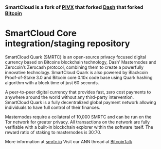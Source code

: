 ### SmartCloud is a fork of [PIVX](https://github.com/PIVX-Project/PIVX) that forked [Dash](https://github.com/dashpay/dash) that forked [Bitcoin](https://github.com/bitcoin/bitcoinp)


# SmartCloud Core integration/staging repository


SmartCloud Quark (SMRTC) is an open-source privacy focused digital
currency based on Bitcoins blockchain technology, Dash’ Masternodes
and Zerocoin’s Zerocash protocol, combining them to create a powerfully
innovative technology. SmartCloud Quark is also powered by Blackcoin
Proof-of-Stake 3.0 and Bitcoin core 0.10x code base using Quark
hashing algorithm with a block time of just 60 seconds.

A peer-to-peer digital currency that provides fast, zero cost payments to
anywhere around the world without any third-party intervention. SmartCloud
Quark is a fully decentralized global payment network allowing
individuals to have full control of their finances.

Masternodes require a collateral of 10,000 SMRTC and can be run on the
Tor network for greater privacy. All transactions on the network are fully
verifiable with a built-in blockchain explorer within the software itself. The
reward ratio of staking to masternodes is 30:70.

More information at [smrtc.io](http://www.smrtc.io) Visit our ANN thread at [BitcoinTalk](https://bitcointalk.org/index.php?topic=2923976)



